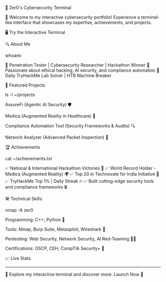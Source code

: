 🔰 Zer0's Cybersecurity Terminal

🚀 Welcome to my interactive cybersecurity portfolio! Experience a terminal-like interface that showcases my expertise, achievements, and projects.

🖥️ Try the Interactive Terminal



🔍 About Me

whoami

🔹 Penetration Tester | Cybersecurity Researcher | Hackathon Winner
🔹 Passionate about ethical hacking, AI security, and compliance automation
🔹 Daily TryHackMe Lab Solver | HTB Machine Breaker

📌 Featured Projects

ls -l ~/projects

AssureFi (Agentic AI Security) 🛡️

Medica (Augmented Reality in Healthcare) 🏥

Compliance Automation Tool (Security Frameworks & Audits) 🔍

Network Analyzer (Advanced Packet Inspection) 📡


🏆 Achievements

cat ~/achievements.txt

✅ National & International Hackathon Victories 🏅
✅ World Record Holder - Medica (Augmented Reality) 🌍
✅ Top 20 in Technovate for India Initiative 🚀
✅ TryHackMe Top 1% | Daily Streak 🔥
✅ Built cutting-edge security tools and compliance frameworks 🔒

🛠️ Technical Skills

nmap -A zer0

Programming: C++, Python 🐍

Tools: Nmap, Burp Suite, Metasploit, Wireshark 🔧

Pentesting: Web Security, Network Security, AI Red-Teaming 🏴‍☠️

Certifications: OSCP, CEH, CompTIA Security+ 📜


📈 Live Stats

  


---

🔗 Explore my interactive terminal and discover more: Launch Now 🚀

